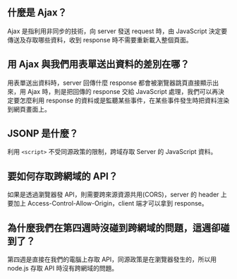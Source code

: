 ## 什麼是 Ajax？
Ajax 是指利用非同步的技術，向 server 發送 request 時，由 JavaScript 決定要傳送及存取哪些資料，收到 response 時不需要重新載入整個頁面。

## 用 Ajax 與我們用表單送出資料的差別在哪？
用表單送出資料時，server 回傳什麼 response 都會被瀏覽器跳頁直接顯示出來，用 Ajax 時，則是把回傳的 response 交給 JavaScript 處理，我們可以再決定要怎麼利用 response 的資料或是監聽某些事件，在某些事件發生時把資料渲染到網頁畫面上。

## JSONP 是什麼？
利用 `<script>` 不受同源政策的限制，跨域存取 Server 的 JavaScript 資料。

## 要如何存取跨網域的 API？
如果是透過瀏覽器發 API，則需要跨來源資源共用(CORS)，server 的 header 上要加上 Access-Control-Allow-Origin，client 端才可以拿到 response。

## 為什麼我們在第四週時沒碰到跨網域的問題，這週卻碰到了？
第四週是直接在我們的電腦上存取 API，同源政策是在瀏覽器發生的，所以用 node.js 存取 API 時沒有跨網域的問題。
